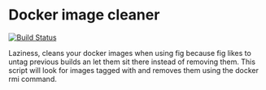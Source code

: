 # Docker image cleaner
[![Build Status](https://travis-ci.org/laetificat/clean-docker-images.svg?branch=master)](https://travis-ci.org/laetificat/clean-docker-images)

Laziness, cleans your docker images when using fig because
fig likes to untag previous builds an let them sit there
instead of removing them. This script will look for images
tagged with <none> and removes them using the docker rmi
command.
